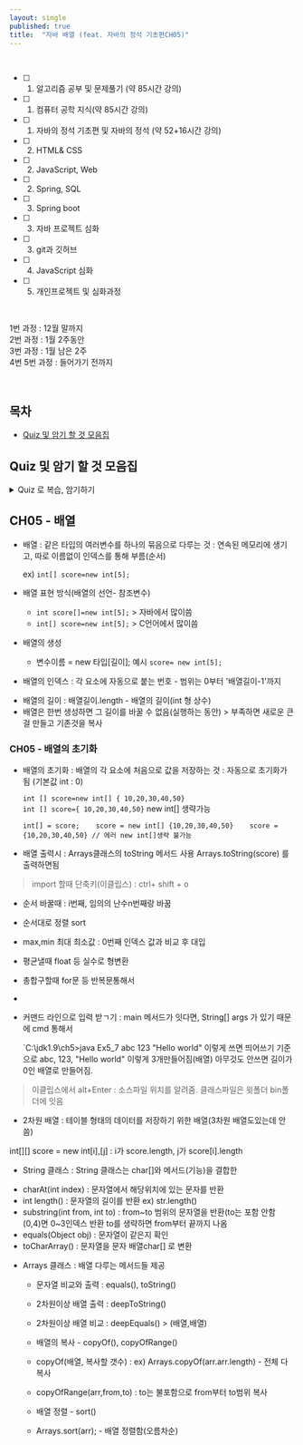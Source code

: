 ```yaml
---
layout: single
published: true
title:  "자바 배열 (feat. 자바의 정석 기초편CH05)"
---
```





<br>

- [ ] 1. 알고리즘 공부 및 문제풀기 (약 85시간 강의)
- [ ] 1. 컴퓨터 공학 지식(약 85시간 강의)
- [ ] 1. 자바의 정석 기초편 및 자바의 정석 (약 52+16시간 강의)
- [ ] 2. HTML& CSS
- [ ] 2. JavaScript, Web
- [ ] 2. Spring, SQL
- [ ] 3. Spring boot
- [ ] 3. 자바 프로젝트 심화
- [ ] 3. git과 깃허브
- [ ] 4. JavaScript 심화
- [ ] 5. 개인프로젝트 및 심화과정

<br>


1번 과정 : 12월 말까지  
2번 과정 : 1월 2주동안  
3번 과정 : 1월 남은 2주  
4번 5번 과정 : 들어가기 전까지  


<br>



## 목차

- [Quiz 및 암기 할 것 모음집](#quiz-및-암기-할-것-모음집)




## Quiz 및 암기 할 것 모음집


<details>
  <summary>
    Quiz 로 복습, 암기하기
  </summary>
<div markdown="1">

  <br>


1. charAt은 어떨때 쓰이는가?
2. 2차원이상 배열을 출력할때 쓰는 메서드는?
3. 2차원 이상 배열이 동일한지 비교할때 쓰는 메서드는?
4. arr 배열의 0번째부터 4번째까지 배열을 복사하는 메서드는?
5. 배열 정렬하는 메서드?

  
  <br>



<details>
  <summary>
    답안지
  </summary>

<div markdown="1">
  <br>
  
1. 문자열에서 해당 인덱스 반환
2. deepToString
3. deepEquals
4. copyOfRange(arr,0,5)
5. Arrays.sort(arr)



</div>
</details>


</div>
</details>

## CH05 - 배열

 * 배열
   : 같은 타입의 여러변수를 하나의 묶음으로 다루는 것
   : 연속된 메모리에 생기고, 따로 이름없이 인덱스를 통해 부름(순서)  

   ex) `int[] score=new int[5];`


 * 배열 표현 방식(배열의 선언- 참조변수)
    -  `int score[]=new int[5];`  > 자바에서 많이씀  
    -  `int[] score=new int[5];` > C언어에서 많이씀

 * 배열의 생성
   - 변수이름 = new 타입[길이]; 예시 `score= new int[5];`
  


 * 배열의 인덱스
   : 각 요소에 자동으로 붙는 번호 - 범위는 0부터 '배열길이-1'까지


 - 배열의 길이 : 배열길이.length -  배열의 길이(int 형 상수)
 - 배열은 한번 생성하면 그 길이를 바꿀 수 없음(실행하는 동안) > 부족하면 새로운 큰걸 만들고 기존것을 복사

    

### CH05 - 배열의 초기화

 - 배열의 초기화
   : 배열의 각 요소에 처음으로 값을 저장하는 것
   : 자동으로 초기화가 됨 (기본값 int : 0)

   `int [] score=new int[] { 10,20,30,40,50}`  
   `int [] score={ 10,20,30,40,50}` new int[] 생략가능  

   `int[] = score;   
   score = new int[] {10,20,30,40,50}   
   score = {10,20,30,40,50} // 에러 new int[]생략 불가능`  

 - 배열 출력시
   : Arrays클래스의 toString 메서드 사용 Arrays.toString(score) 를 출력하면됨

> import  할때 단축키(이클립스) : ctrl+ shift + o


  - 순서 바꿀때 : i번째, 임의의 난수n번째랑 바꿈
  - 순서대로 정렬 sort
  - max,min 최대 최소값 : 0번째 인덱스 값과 비교 후 대입
  - 평균낼때 float 등 실수로 형변환
  - 총합구할때 for문 등 반복문통해서
  - 


 - 커맨드 라인으로 입력 받ㄱ기
   : main 메서드가 잇다면, String[] args 가 있기 때문에 cmd 통해서

   `C:\jdk1.9\ch5>java Ex5_7 abc 123 "Hello world"
   이렇게 쓰면 띄어쓰기 기준으로 abc, 123, "Hello world" 이렇게 3개만들어짐(배열)
   아무것도 안쓰면 길이가 0인 배열로 만들어짐.

> 이클립스에서 alt+Enter : 소스파일 위치를 알려줌. 클래스파일은 윗폴더 bin폴더에 잇음


 * 2차원 배열
   : 테이블 형태의 데이터를 저장하기 위한 배열(3차원 배열도있는데 안씀)

int[][] score = new int[i],[j] : i가 score.length, j가 score[i].length




* String 클래스
  : String 클래스는 char[]와 메서드(기능)을 결합한 


 - charAt(int index) : 문자열에서 해당위치에 있는 문자를 반환
 - int length() : 문자열의 길이를 반환 ex) str.length()
 - substring(int from, int to) : from~to 범위의 문자열을 반환(to는 포함 안함 (0,4)면 0~3인덱스 반환 to를 생략하면 from부터 끝까지 나옴
 - equals(Object obj) : 문자열이 같은지 확인
 - toCharArray() : 문자열을 문자 배열char[] 로 변환


 * Arrays 클래스
   : 배열 다루는 메서드들 제공

   - 문자열 비교와 출력 : equals(), toString()
   - 2차원이상 배열 출력 : deepToString()
   - 2차원이상 배열 비교 : deepEquals() > (배열,배열)


   - 배열의 복사 - copyOf(), copyOfRange()
   - copyOf(배열, 복사할 갯수) : ex) Arrays.copyOf(arr.arr.length) - 전체 다 복사
   - copyOfRange(arr,from,to) : to는 불포함으로 from부터 to범위 복사


   - 배열 정렬 - sort()
   - Arrays.sort(arr); - 배열 정렬함(오름차순)
   


























